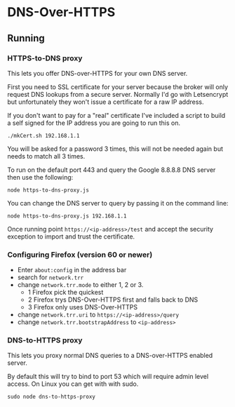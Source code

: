 # DNS-Over-HTTPS

## Running

### HTTPS-to-DNS proxy

This lets you offer DNS-over-HTTPS for your own DNS server.

First you need to SSL certificate for your server because the broker will only request DNS lookups from a secure server. Normally I'd go 
with Letsencrypt but unfortunately they won't issue a certificate for a raw IP address.

If you don't want to pay for a "real" certificate I've included a script to build a self signed for the IP address you are going to run this on.

`./mkCert.sh 192.168.1.1`

You will be asked for a password 3 times, this will not be needed again but needs to match all 3 times.

To run on the default port 443 and query the Google 8.8.8.8 DNS server then use the following:

`node https-to-dns-proxy.js`

You can change the DNS server to query by passing it on the command line:

`node https-to-dns-proxy.js 192.168.1.1`

Once running point `https://<ip-address>/test` and accept the security exception to import and trust the certificate.

### Configuring Firefox (version 60 or newer)

+ Enter `about:config` in the address bar
+ search for `network.trr`
+ change `network.trr.mode` to either 1, 2 or 3. 
    - 1 Firefox pick the quickest
    - 2 Firefox trys DNS-Over-HTTPS first and falls back to DNS
    - 3 Firefox only uses DNS-Over-HTTPS
+ change `network.trr.uri` to `https://<ip-address>/query`
+ change `network.trr.bootstrapAddress` to `<ip-address>`

### DNS-to-HTTPS proxy

This lets you proxy normal DNS queries to a DNS-over-HTTPS enabled server.

By default this will try to bind to port 53 which will require admin level access. On Linux you can get with with sudo.

`sudo node dns-to-https-proxy`
